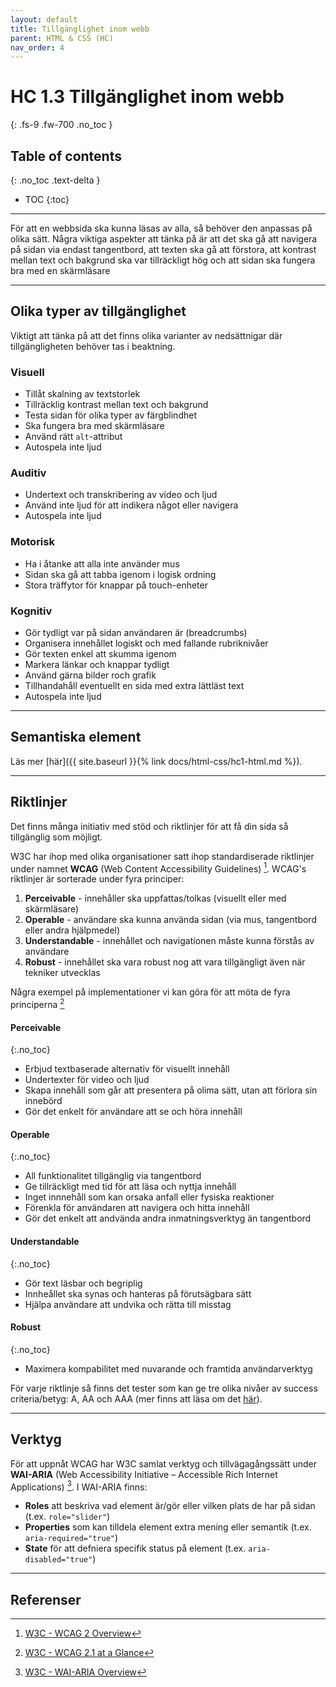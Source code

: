 ```yaml
---
layout: default
title: Tillgänglighet inom webb
parent: HTML & CSS (HC)
nav_order: 4
---
```


# HC 1.3 Tillgänglighet inom webb
{: .fs-9 .fw-700 .no_toc }

## Table of contents
{: .no_toc .text-delta }

- TOC
{:toc}

---

För att en webbsida ska kunna läsas av alla, så behöver den anpassas på olika sätt. Några viktiga aspekter att tänka på är att det ska gå att navigera på sidan via endast tangentbord, att texten ska gå att förstora, att kontrast mellan text och bakgrund ska var tillräckligt hög och att sidan ska fungera bra med en skärmläsare

---

## Olika typer av tillgänglighet

Viktigt att tänka på att det finns olika varianter av nedsättnigar där tillgängligheten behöver tas i beaktning.

### Visuell

- Tillåt skalning av textstorlek
- Tillräcklig kontrast mellan text och bakgrund
- Testa sidan för olika typer av färgblindhet
- Ska fungera bra med skärmläsare
- Använd rätt `alt`-attribut
- Autospela inte ljud

### Auditiv

- Undertext och transkribering av video och ljud
- Använd inte ljud för att indikera något eller navigera
- Autospela inte ljud

### Motorisk

- Ha i åtanke att alla inte använder mus
- Sidan ska gå att tabba igenom i logisk ordning
- Stora träffytor för knappar på touch-enheter

### Kognitiv

- Gör tydligt var på sidan användaren är (breadcrumbs)
- Organisera innehållet logiskt och med fallande rubriknivåer
- Gör texten enkel att skumma igenom
- Markera länkar och knappar tydligt
- Använd gärna bilder roch grafik
- Tillhandahåll eventuellt en sida med extra lättläst text
- Autospela inte ljud

---

## Semantiska element

Läs mer [här]({{ site.baseurl }}{% link docs/html-css/hc1-html.md %}).

---

## Riktlinjer

Det finns många initiativ med stöd och riktlinjer för att få din sida så tillgänglig som möjligt. 

W3C har ihop med olika organisationer satt ihop standardiserade riktlinjer under namnet **WCAG** (Web Content Accessibility Guidelines) [^1]. WCAG's riktlinjer är sorterade under fyra principer:

1. **Perceivable** - innehåller ska uppfattas/tolkas (visuellt eller med skärmläsare)
2. **Operable** - användare ska kunna använda sidan (via mus, tangentbord eller andra hjälpmedel)
3. **Understandable** - innehållet och navigationen måste kunna förstås av användare
4. **Robust** - innehållet ska vara robust nog att vara tillgängligt även när tekniker utvecklas

Några exempel på implementationer vi kan göra för att möta de fyra principerna [^2]

#### Perceivable
{:.no_toc}
- Erbjud textbaserade alternativ för visuellt innehåll
- Undertexter för video och ljud
- Skapa innehåll som går att presentera på olima sätt, utan att förlora sin innebörd
- Gör det enkelt för användare att se och höra innehåll

#### Operable
{:.no_toc}
- All funktionalitet tillgänglig via tangentbord
- Ge tillräckligt med tid för att läsa och nyttja innehåll
- Inget innnehåll som kan orsaka anfall eller fysiska reaktioner
- Förenkla för användaren att navigera och hitta innehåll
- Gör det enkelt att andvända andra inmatningsverktyg än tangentbord

#### Understandable
{:.no_toc}
- Gör text läsbar och begriplig
- Innheållet ska synas och hanteras på förutsägbara sätt
- Hjälpa användare att undvika och rätta till misstag

#### Robust
{:.no_toc}
- Maximera kompabilitet med nuvarande och framtida användarverktyg

För varje riktlinje så finns det tester som kan ge tre olika nivåer av success criteria/betyg: A, AA och AAA (mer finns att läsa om det [här](https://www.w3.org/TR/WCAG21/#conformance)).

---

## Verktyg

För att uppnåt WCAG har W3C samlat verktyg och tillvägagångssätt under **WAI-ARIA** (Web Accessibility Initiative – Accessible Rich Internet Applications) [^3]. I WAI-ARIA finns:

- **Roles** att beskriva vad element är/gör eller vilken plats de har på sidan (t.ex. `role="slider"`)
- **Properties** som kan tilldela element extra mening eller semantik (t.ex. `aria-required="true"`)
- **State**  för att defniera specifik status på element (t.ex. `aria-disabled="true"`)

---

## Referenser

[^1]: [W3C - WCAG 2 Overview](https://www.w3.org/WAI/standards-guidelines/wcag/)
[^2]: [W3C - WCAG 2.1 at a Glance](https://www.w3.org/WAI/standards-guidelines/wcag/glance/)
[^3]: [W3C - WAI-ARIA Overview](https://www.w3.org/WAI/standards-guidelines/aria/)